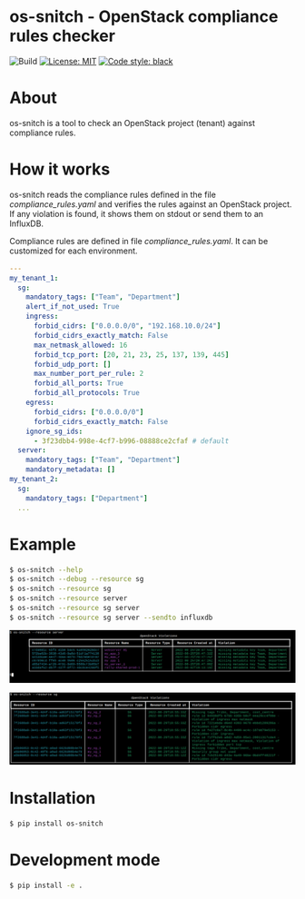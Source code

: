 # os-snitch - OpenStack compliance rules checker

![Build](https://github.com/thobiast/openstack-snitch/workflows/build/badge.svg)
[![License: MIT](https://img.shields.io/badge/License-MIT-green.svg)](./LICENSE)
[![Code style: black](https://img.shields.io/badge/code%20style-black-000000.svg)](https://github.com/psf/black)


# About
os-snitch is a tool to check an OpenStack project (tenant) against compliance rules.

# How it works

os-snitch reads the compliance rules defined in the file *compliance_rules.yaml* and verifies the rules against an OpenStack project.
If any violation is found, it shows them on stdout or send them to an InfluxDB.

Compliance rules are defined in file *compliance_rules.yaml*. It can be customized for each environment.

```yaml
---
my_tenant_1:
  sg:
    mandatory_tags: ["Team", "Department"]
    alert_if_not_used: True
    ingress:
      forbid_cidrs: ["0.0.0.0/0", "192.168.10.0/24"]
      forbid_cidrs_exactly_match: False
      max_netmask_allowed: 16
      forbid_tcp_port: [20, 21, 23, 25, 137, 139, 445]
      forbid_udp_port: []
      max_number_port_per_rule: 2
      forbid_all_ports: True
      forbid_all_protocols: True
    egress:
      forbid_cidrs: ["0.0.0.0/0"]
      forbid_cidrs_exactly_match: False
    ignore_sg_ids:
      - 3f23dbb4-998e-4cf7-b996-08888ce2cfaf # default
  server:
    mandatory_tags: ["Team", "Department"]
    mandatory_metadata: []
my_tenant_2:
  sg:
    mandatory_tags: ["Department"]
  ...
```

# Example

```bash
$ os-snitch --help
$ os-snitch --debug --resource sg
$ os-snitch --resource sg
$ os-snitch --resource server
$ os-snitch --resource sg server
$ os-snitch --resource sg server --sendto influxdb
```
![Server](img/server.png)

![Security Group](img/sg.png)

# Installation
```bash
$ pip install os-snitch
```

# Development mode
```bash
$ pip install -e .
```

